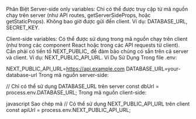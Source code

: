 Phân Biệt
Server-side only variables: Chỉ có thể được truy cập từ mã nguồn chạy trên server (như API routes, getServerSideProps, hoặc getStaticProps). Không bao giờ được gửi đến client. Ví dụ: DATABASE_URL, SECRET_KEY.

Client-side variables: Có thể được sử dụng trong mã nguồn chạy trên client (như trong các component React hoặc trong các API requests từ client). Cần phải có tiền tố NEXT_PUBLIC_ để đảm bảo chúng có sẵn trên cả server và client. Ví dụ: NEXT_PUBLIC_API_URL.
Ví Dụ Sử Dụng
Trong file .env:

NEXT_PUBLIC_API_URL=https://api.example.com
DATABASE_URL=your-database-url
Trong mã nguồn server-side:

// Chỉ có thể sử dụng DATABASE_URL trên server
const dbUrl = process.env.DATABASE_URL;
Trong mã nguồn client-side:

javascript
Sao chép mã
// Có thể sử dụng NEXT_PUBLIC_API_URL trên client
const apiUrl = process.env.NEXT_PUBLIC_API_URL;